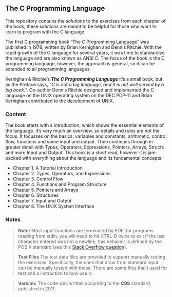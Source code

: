 
## The C Programming Language

This repository contains the _solutions_ to the exercises from each chapter of the book, these solutions are meant to be helpful for those who want to learn to program with the C language.

The first C programming book “The C Programming Language” was published in 1978, written by Brian Kernighan and Dennis Ritchie. With the rapid growth of the C language for several years, it was time to standardize the language and are also known as ANSI C. The focus of the book is the C programming language, however, the approach is general, so it can be extended to all programming languages.

Kernighan & Ritchie’s **_The C Programming Language_** it’s a small book, but as the Preface says, “_C is not a big language, and it is not well served by a big book._”. Co-author Dennis Ritchie designed and implemented the C language on the UNIX operating system on the DEC PDP-11 and Brian Kernighan contributed to the development of UNIX. 

### Content

The book starts with a  introduction, which shows the essential elements of the language. It’s very much an overview, so details and rules are not the focus. It focusses on the basics: variables and constants, arithmetic, control flow, functions and some input and output. Then continues through in greater detail with Types, Operators, Expressions, Pointers, Arrays, Structs and more Input and Output. This book is a short read, however it is jam-packed with everything about the language and its fundamental concepts.

- Chapter 1. A Tutorial Introduction
- Chapter 2. Types, Operators, and Expressions
- Chapter 3. Control Flow
- Chapter 4. Functions and Program Structure
- Chapter 5. Pointers and Arrays
- Chapter 6. Structures
- Chapter 7. Input and Output
- Chapter 8. The UNIX System Interface

### Notes

> **Note:** Most input functions are terminated by EOF, for programs reading from stdin, you will need to hit CTRL-D twice to exit if the last character entered was not a newline, this behavior is defined by the POSIX standard (see this  [Stack Overflow question](https://stackoverflow.com/questions/21260674/why-do-i-need-to-type-ctrl-d-twice-to-mark-end-of-file?utm_medium=organic&utm_source=google_rich_qa&utm_campaign=google_rich_qa)).

> **Test Files** The test data files are provided to support manually testing the exercises. Specifically, the ones that draw from standard input can be manually tested with these. There are some files that i used for test and a instruction to how use it.

>**Version:** The code was written according to the **C99** standard, published in 2011.
